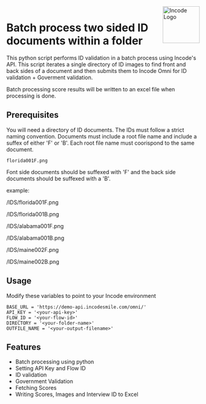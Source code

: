 <img src="https://incode.com/wp-content/uploads/2022/12/cropped-favicon.jpg?w=96" alt="Incode Logo" title="Incode Developer Sample | Python" align="right" height="96" width="96"/>

# Batch process two sided ID documents within a folder

This python script performs ID validation in a batch process using Incode's API.  This script iterates a single directory of ID images to find front and back sides of a document and then submits them to Incode Omni for ID validation + Goverment validation.  

Batch processing score results will be written to an excel file when processing is done.

## Prerequisites

You will need a directory of ID documents.  The IDs must follow a strict naming convention.  Documents must include a root file name and include a suffex of either 'F' or 'B'.  Each root file name must coorispond to the same document.

```florida001F.png```

Font side documents should be suffexed with 'F' and the back side documents should be suffexed with a 'B'.

example:

/IDS/florida001F.png

/IDS/florida001B.png

/IDS/alabama001F.png

/IDS/alabama001B.png

/IDS/maine002F.png

/IDS/maine002B.png

## Usage

Modify these variables to point to your Incode environment 

```
BASE_URL = 'https://demo-api.incodesmile.com/omni/'
API_KEY = '<your-api-key>'
FLOW_ID = '<your-flow-id>'
DIRECTORY = '<your-folder-name>'
OUTFILE_NAME = '<your-output-filename>'
```

## Features

* Batch processing using python
* Setting API Key and Flow ID
* ID validation
* Government Validation
* Fetching Scores
* Writing Scores, Images and Interview ID to Excel

